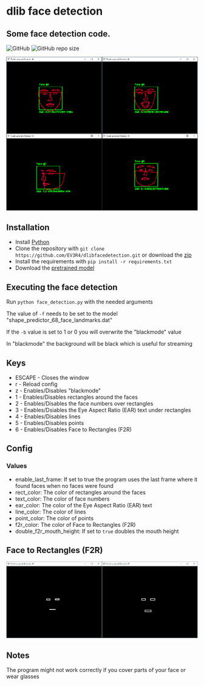 # dlib face detection
## Some face detection code.
![GitHub](https://img.shields.io/github/license/EV3R4/dlibfacedetection)
![GitHub repo size](https://img.shields.io/github/repo-size/EV3R4/dlibfacedetection)

![preview](preview_rescaled.png)

## Installation
* Install [Python](https://www.python.org/)
* Clone the repository with `git clone https://github.com/EV3R4/dlibfacedetection.git` or download the [zip](https://github.com/EV3R4/dlibfacedetection/archive/master.zip)
* Install the requirements with `pip install -r requirements.txt`
* Download the [pretrained model](https://github.com/davisking/dlib-models/raw/master/shape_predictor_68_face_landmarks.dat.bz2)

## Executing the face detection
Run `python face_detection.py` with the needed arguments

The value of `-f` needs to be set to the model "shape_predictor_68_face_landmarks.dat"

If the `-b` value is set to 1 or 0 you will overwrite the "blackmode" value

In "blackmode" the background will be black which is useful for streaming

## Keys
* ESCAPE - Closes the window
* r - Reload config
* z - Enables/Disables "blackmode"
* 1 - Enables/Disables rectangles around the faces
* 2 - Enables/Disables the face numbers over rectangles
* 3 - Enables/Dsiables the Eye Aspect Ratio (EAR) text under rectangles
* 4 - Enables/Disables lines
* 5 - Enables/Disables points
* 6 - Enables/Disables Face to Rectangles (F2R)

## Config
### Values
* enable_last_frame: If set to true the program uses the last frame where it found faces when no faces were found
* rect_color: The color of rectangles around the faces
* text_color: The color of face numbers
* ear_color: The color of the Eye Aspect Ratio (EAR) text
* line_color: The color of lines
* point_color: The color of points
* f2r_color: The color of Face to Rectangles (F2R)
* double_f2r_mouth_height: If set to `true` doubles the mouth height

## Face to Rectangles (F2R)
![preview](f2r_preview_rescaled.png)

## Notes
The program might not work correctly if you cover parts of your face or wear glasses

